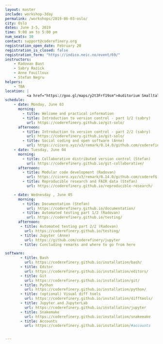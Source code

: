 ```yaml
---
layout: master
include: workshop-3day
permalink: /workshops/2019-06-03-oslo/
city: Oslo
dates: June 3-5, 2019
time: 9:00 am to 5:00 pm
num_seats: 30
contact: support@coderefinery.org
registration_open_date: February 20
registration_is_closed: false
registration_form: "https://indico.neic.no/event/69/"
instructors:
    - Radovan Bast
    - Sabry Razick
    - Anne Fouilloux
    - Stefan Negru
helpers:
    - TBA
location: |
          <a href="https://goo.gl/maps/y2t3Frf19sm">Auditorium Smalltalk</a>,  Ole-Johan Dahls hus.
schedule:
    - date: Monday, June 03
      morning:
        - title: Welcome and practical information
        - title: Introduction to version control - part 1/2 (sabry)
          url: https://coderefinery.github.io/git-solo/
      afternoon:
        - title: Introduction to version control - part 2/2 (sabry)
          url: https://coderefinery.github.io/git-solo/
        - title: Social coding and open software (Anne)
          url: https://cicero.xyz/v3/remark/0.14.0/github.com/coderefinery/social-coding/master/talk.md
    - date: Tuesday, June 04
      morning:
        - title: Collaborative distributed version control (Stefan)
          url: https://coderefinery.github.io/git-collaborative/
      afternoon:
        - title: Modular code development (Radovan)
          url: https://cicero.xyz/v3/remark/0.14.0/github.com/coderef$
        - title: Reproducible research and FAIR data (Stefan)
          url: https://coderefinery.github.io/reproducible-research/

    - date: Wednesday , June 05
      morning:
        - title: Documentation (Stefan)
          url: https://coderefinery.github.io/documentation/
        - title: Automated testing part 1/2 (Radovan)
          url: https://coderefinery.github.io/testing/
      afternoon:
       - title: Automated testing part 2/2 (Radovan)
         url: https://coderefinery.github.io/testing/
       - title: Jupyter (Anne)
         url: https://github.com/coderefinery/jupyter
       - title: Concluding remarks and where to go from here

software:
       - title: Bash
         url: https://coderefinery.github.io/installation/bash/
       - title: Editor
         url: https://coderefinery.github.io/installation/editors/
       - title: Git
         url: https://coderefinery.github.io/installation/git/
       - title: Python
         url: https://coderefinery.github.io/installation/python/
       - title: (optional) Visual diff tools
         url: https://coderefinery.github.io/installation/difftools/
       - title: Jupyter and JupyterLab
         url: https://coderefinery.github.io/installation/jupyter
       - title: Snakemake
         url: https://coderefinery.github.io/installation/snakemake
       - title: Accounts
         url: https://coderefinery.github.io/installation/#accounts


---
```

